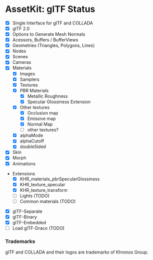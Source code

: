 # AssetKit: glTF Status

- [x] Single Interface for glTF and COLLADA
- [x] glTF 2.0
- [x] Options to Generate Mesh Normals
- [x] Acessors, Buffers / BufferViews
- [x] Geometries (Triangles, Polygons, Lines)
- [x] Nodes
- [x] Scenes
- [x] Cameras
- [x] Materials
  - [x] Images
  - [x] Samplers
  - [x] Textures
  - [x] PBR Materials
      - [x] Metallic Roughness
      - [x] Specular Glossiness Extension
  - [x] Other textures
      - [x] Occlusion map
      - [x] Emissive map
      - [x] Normal Map
      - [ ] other textures?
  - [x] alphaMode
  - [x] alphaCutoff
  - [x] doubleSided
- [x] Skin
- [x] Morph
- [x] Animations
- Extensions 
  - [x] KHR_materials_pbrSpecularGlossiness
  - [x] KHR_texture_specular
  - [x] KHR_texture_transform
  - [ ] Lights (TODO)
  - [ ] Common materials (TODO)
- [x] glTF-Separate
- [x] glTF-Binary 
- [x] glTF-Embedded
- [ ] Load glTF-Draco (TODO)

### Trademarks

glTF and COLLADA and their logos are trademarks of Khronos Group.
